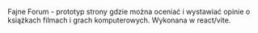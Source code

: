 Fajne Forum - prototyp strony gdzie można oceniać i wystawiać opinie o książkach filmach i grach komputerowych.
Wykonana w react/vite.
